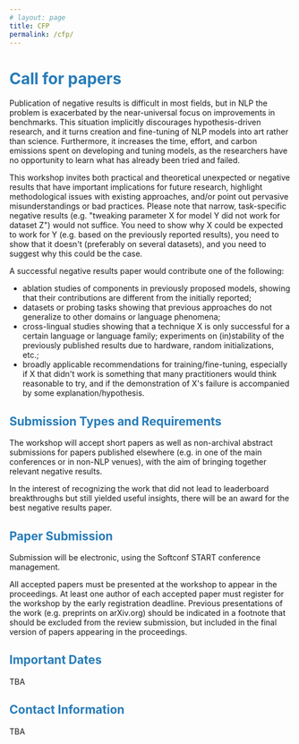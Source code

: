 ```yaml
---
# layout: page
title: CFP
permalink: /cfp/
---
```


# <span style="color:#267CB9"> Call for papers</span>

Publication of negative results is difficult in most fields, but in NLP the problem is exacerbated by the near-universal focus on improvements in benchmarks. This situation implicitly discourages hypothesis-driven research, and it turns creation and fine-tuning of NLP models into art rather than science. Furthermore, it increases the time, effort, and carbon emissions spent on developing and tuning models, as the researchers have no opportunity to learn what has already been tried and failed.

This workshop invites both practical and theoretical unexpected or negative results that have important implications for future research, highlight methodological issues with existing approaches, and/or point out pervasive misunderstandings or bad practices. Please note that narrow, task-specific negative results (e.g. "tweaking parameter X for model Y did not work for dataset Z") would not suffice. You need to show why X could be expected to work for Y (e.g. based on the previously reported results), you need to show that it doesn't (preferably on several datasets), and you need to suggest why this could be the case.

A successful negative results paper would contribute one of the following:

* ablation studies of components in previously proposed models, showing that their contributions are different from the initially reported;
* datasets or probing tasks  showing that previous approaches do not generalize to other domains or language phenomena;
* cross-lingual studies showing that a technique X is only successful for a certain language or language family;
experiments on (in)stability of the previously published results due to hardware, random initializations, etc.;
* broadly applicable recommendations for training/fine-tuning, especially if X that didn't work is something that many practitioners would think reasonable to try, and if the demonstration of X's failure is accompanied by some explanation/hypothesis.

## <span style="color:#267CB9"> Submission Types and Requirements </span>

The workshop will accept short papers as well as non-archival abstract submissions for papers published elsewhere (e.g. in one of the main conferences or in non-NLP venues), with the aim of bringing together relevant negative results.

In the interest of recognizing the work that did not lead to leaderboard breakthroughs but still yielded useful insights, there will be an award for the best negative results paper.

## <span style="color:#267CB9"> Paper Submission </span>

Submission will be electronic, using the Softconf START conference management.

All accepted papers must be presented at the workshop to appear in the proceedings. At least one author of each accepted paper must register for the workshop by the early registration deadline. Previous presentations of the work (e.g. preprints on arXiv.org) should be indicated in a footnote that should be excluded from the review submission, but included in the final version of papers appearing in the proceedings.

## <span style="color:#267CB9"> Important Dates</span>

TBA

## <span style="color:#267CB9"> Contact Information</span>

TBA
